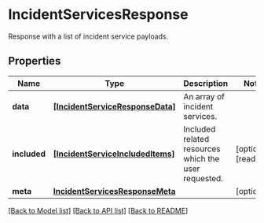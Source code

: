 # IncidentServicesResponse

Response with a list of incident service payloads.

## Properties

| Name         | Type                                                                  | Description                                          | Notes                 |
| ------------ | --------------------------------------------------------------------- | ---------------------------------------------------- | --------------------- |
| **data**     | [**[IncidentServiceResponseData]**](IncidentServiceResponseData.md)   | An array of incident services.                       |
| **included** | [**[IncidentServiceIncludedItems]**](IncidentServiceIncludedItems.md) | Included related resources which the user requested. | [optional] [readonly] |
| **meta**     | [**IncidentServicesResponseMeta**](IncidentServicesResponseMeta.md)   |                                                      | [optional]            |

[[Back to Model list]](README.md#documentation-for-models) [[Back to API list]](README.md#documentation-for-api-endpoints) [[Back to README]](README.md)

